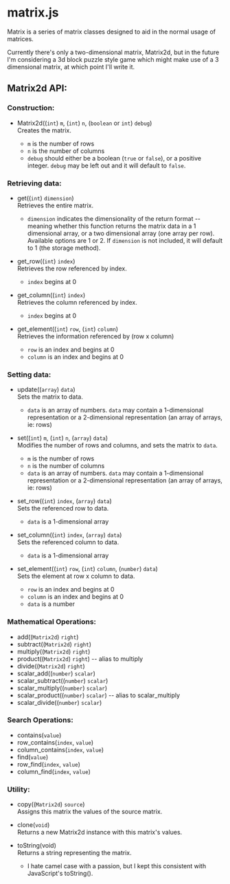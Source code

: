# matrix.js

Matrix is a series of matrix classes designed to aid in the normal usage of
matrices.

Currently there's only a two-dimensional matrix, Matrix2d, but in the future I'm
considering a 3d block puzzle style game which might make use of a 3 dimensional
matrix, at which point I'll write it.

## Matrix2d API:
### Construction:
- Matrix2d((`int`) `m`, (`int`) `n`, (`boolean` or `int`) `debug`)  
  Creates the matrix.  
  
  - `m` is the number of rows  
  - `n` is the number of columns  
  - `debug` should either be a boolean (`true` or `false`), or a positive
    integer.  `debug` may be left out and it will default to `false`.  
  
  
### Retrieving data:
- get((`int`) `dimension`)  
  Retrieves the entire matrix.  
  
  - `dimension` indicates the dimensionality of the return format -- meaning
    whether this function returns the matrix data in a 1 dimensional array, or
    a two dimensional array (one array per row).  Available options are 1 or 2.
    If `dimension` is not included, it will default to 1 (the storage method).  
  
  
- get_row((`int`) `index`)  
  Retrieves the row referenced by index.  
  
  - `index` begins at 0  
  
  
- get_column((`int`) `index`)  
  Retrieves the column referenced by index.  
  
  - `index` begins at 0  
  
  
- get_element((`int`) `row`, (`int`) `column`)  
  Retrieves the information referenced by (row x column)  
  
  - `row` is an index and begins at 0  
  - `column` is an index and begins at 0  
  
  
### Setting data:
- update((`array`) `data`)  
  Sets the matrix to data.  
  
  - `data` is an array of numbers.  `data` may contain a 1-dimensional
    representation or a 2-dimensional representation (an array of arrays, ie:
    rows)  
  
  
- set((`int`) `m`, (`int`) `n`, (`array`) `data`)  
  Modifies the number of rows and columns, and sets the matrix to `data`.  
  
  - `m` is the number of rows  
  - `n` is the number of columns  
  - `data` is an array of numbers.  `data` may contain a 1-dimensional
    representation or a 2-dimensional representation (an array of arrays, ie:
    rows)  
  
  
- set_row((`int`) `index`, (`array`) `data`)  
  Sets the referenced row to data.  
  
  - `data` is a 1-dimensional array  
  
  
- set_column((`int`) `index`, (`array`) `data`)  
  Sets the referenced column to data.  
  
  - `data` is a 1-dimensional array  
  
  
- set_element((`int`) `row`, (`int`) `column`, (`number`) `data`)  
  Sets the element at row x column to data.  
  
  - `row` is an index and begins at 0  
  - `column` is an index and begins at 0  
  - `data` is a number  
  
  
### Mathematical Operations:
- add((`Matrix2d`) `right`)  
- subtract((`Matrix2d`) `right`)  
- multiply((`Matrix2d`) `right`)
- product((`Matrix2d`) `right`) -- alias to multiply
- divide((`Matrix2d`) `right`)
- scalar_add((`number`) `scalar`)
- scalar_subtract((`number`) `scalar`)
- scalar_multiply((`number`) `scalar`)
- scalar_product((`number`) `scalar`) -- alias to scalar_multiply
- scalar_divide((`number`) `scalar`)
  
  
### Search Operations:
- contains(`value`)  
- row_contains(`index`, `value`)  
- column_contains(`index`, `value`)  
- find(`value`)  
- row_find(`index`, `value`)  
- column_find(`index`, `value`)  
  
  
### Utility:
- copy((`Matrix2d`) `source`)  
  Assigns this matrix the values of the source matrix.  
  
  
- clone(`void`)  
  Returns a new Matrix2d instance with this matrix's values.  
  
  
- toString(void)  
  Returns a string representing the matrix.  
  
  - I hate camel case with a passion, but I kept this consistent with JavaScript's
    toString().  